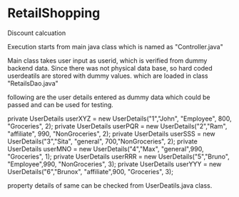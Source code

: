 # RetailShopping
Discount calcuation

Execution starts from main java class which is named as "Controller.java"

Main class takes user input as userid, which is verified from dummy backend data.
Since there was not physical data base, so hard coded userdeatils are stored with dummy values.
which are loaded in class "RetailsDao.java"


following are the user details entered as dummy data which could be passed and can be used for testing.

 private UserDetails userXYZ = new UserDetails("1","John", "Employee", 800, "Groceries", 2);
	 private UserDetails userPQR = new UserDetails("2","Ram", "affiliate", 990, "NonGroceries", 2); 
	 private UserDetails userSSS = new UserDetails("3","Sita", "general", 700,"NonGroceries", 2);
	 private UserDetails userMNO = new UserDetails("4","Max", "general",990, "Groceries", 1); 
	 private UserDetails userRRR = new UserDetails("5","Bruno", "Employee",990, "NonGroceries", 3);
	 private UserDetails userYYY = new UserDetails("6","Brunox", "affiliate",900, "Groceries", 3);
   
   property details of same can be checked from UserDeatils.java class.
   
   
   
